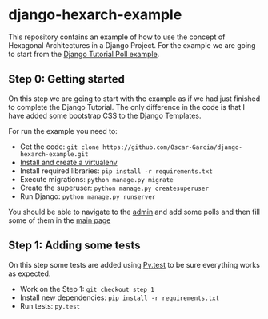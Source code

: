# django-hexarch-example

This repository contains an example of how to use the concept of Hexagonal Architectures in a Django Project.
For the example we are going to start from the [Django Tutorial Poll example](https://docs.djangoproject.com/en/1.10/intro/tutorial01/).

## Step 0: Getting started

On this step we are going to start with the example as if we had just finished to complete the Django Tutorial. The only difference
in the code is that I have added some bootstrap CSS to the Django Templates.

For run the example you need to:
- Get the code: `git clone https://github.com/Oscar-Garcia/django-hexarch-example.git`
- [Install and create a virtualenv](http://virtualenvwrapper.readthedocs.io/en/latest/install.html)
- Install required libraries: `pip install -r requirements.txt` 
- Execute migrations: `python manage.py migrate`
- Create the superuser: `python manage.py createsuperuser`
- Run Django: `python manage.py runserver`

You should be able to navigate to the [admin](http://localhost:8000/admin) and add some polls and then fill some of
them in the [main page](http://localhost:8000/polls)

## Step 1: Adding some tests 

On this step some tests are added using [Py.test](http://pytest.org/) to be sure everything works as expected.

- Work on the Step 1: `git checkout step_1`
- Install new dependencies: `pip install -r requirements.txt`
- Run tests: `py.test`
